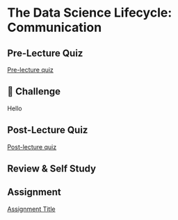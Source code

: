 # The Data Science Lifecycle: Communication

## Pre-Lecture Quiz

[Pre-lecture quiz]()

## 🚀 Challenge
Hello

## Post-Lecture Quiz

[Post-lecture quiz]()

## Review & Self Study


## Assignment

[Assignment Title](assignment.md)
